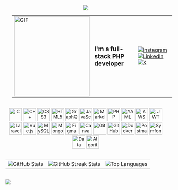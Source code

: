 <p align="center">
<img src="https://raw.githubusercontent.com/trinib/trinib/a5f17399d881c5651a89bfe4a621014b08346cf0/images/marquee.svg">

<div align="center" width="100%">
<table style="width: 100%; margin-left:20px;">
  <tr>
    <td style="width: 50%;">
      <img src="https://media.giphy.com/media/ZVik7pBtu9dNS/giphy.gif?cid=ecf05e474liecrm86ty5pxcu5lz5n4bnwg15uhkywtjj4wkn&ep=v1_gifs_search&rid=giphy.gif&ct=g" width="100%" height="250px" alt="GIF">
    </td>
    <td style="width: 50%;">
      <div style="display: flex; justify-content: space-between; align-items: center; width: 100%;">
        <h3 style="margin: 0;">I'm a full-stack PHP developer</h3>
        <div>
          <a href="https://instagram.com/https://www.instagram.com/m.elaadraoui/"><img src="https://img.shields.io/badge/Instagram-%23E4405F.svg?logo=Instagram&logoColor=white" alt="Instagram"></a>
          <a href="https://linkedin.com/in/https://www.linkedin.com/in/mbarek-elaadraoui/"><img src="https://img.shields.io/badge/LinkedIn-%230077B5.svg?logo=linkedin&logoColor=white" alt="LinkedIn"></a>
          <a href="https://x.com/https://x.com/m_eladraoui"><img src="https://img.shields.io/badge/X-black.svg?logo=X&logoColor=white" alt="X"></a>
        </div>
      </div>
    </td>
  </tr>
</table>
</div>  

<br>

<div align="center" width="100%">
    <img src="https://cdn.jsdelivr.net/gh/devicons/devicon/icons/c/c-original.svg" alt="C" width="40" height="40">
    <img src="https://cdn.jsdelivr.net/gh/devicons/devicon/icons/cplusplus/cplusplus-original.svg" alt="C++" width="40" height="40">
    <img src="https://cdn.jsdelivr.net/gh/devicons/devicon/icons/css3/css3-original.svg" alt="CSS3" width="40" height="40">
    <img src="https://cdn.jsdelivr.net/gh/devicons/devicon/icons/html5/html5-original.svg" alt="HTML5" width="40" height="40">
    <img src="https://cdn.jsdelivr.net/gh/devicons/devicon/icons/graphql/graphql-plain.svg" alt="GraphQL" width="40" height="40">
    <img src="https://cdn.jsdelivr.net/gh/devicons/devicon/icons/javascript/javascript-original.svg" alt="JavaScript" width="40" height="40">
    <img src="https://cdn.jsdelivr.net/gh/devicons/devicon/icons/markdown/markdown-original.svg" alt="Markdown" width="40" height="40">
    <img src="https://cdn.jsdelivr.net/gh/devicons/devicon/icons/php/php-original.svg" alt="PHP" width="40" height="40">
    <img src="https://cdn.jsdelivr.net/gh/devicons/devicon/icons/yaml/yaml-original.svg" alt="YAML" width="40" height="40">
    <img src="https://unpkg.com/aws-icons@2.1.0/icons/architecture-group/AWSCloudlogo.svg" alt="AWS" width="40" height="40">
    <img src="https://img.shields.io/badge/JWT-black?style=for-the-badge&logo=JSON%20web%20tokens" alt="JWT" width="40" height="40">
    <img src="https://cdn.jsdelivr.net/gh/devicons/devicon/icons/laravel/laravel-plain.svg" alt="Laravel" width="40" height="40">
    <img src="https://cdn.jsdelivr.net/gh/devicons/devicon/icons/vuejs/vuejs-original.svg" alt="Vue.js" width="40" height="40">
    <img src="https://cdn.jsdelivr.net/gh/devicons/devicon/icons/mysql/mysql-original.svg" alt="MySQL" width="40" height="40">
    <img src="https://cdn.jsdelivr.net/gh/devicons/devicon/icons/mongodb/mongodb-original.svg" alt="MongoDB" width="40" height="40">
    <img src="https://cdn.jsdelivr.net/gh/devicons/devicon/icons/figma/figma-original.svg" alt="Figma" width="40" height="40">
    <img src="https://cdn.jsdelivr.net/gh/devicons/devicon/icons/canva/canva-original.svg" alt="Canva" width="40" height="40">
    <img src="https://cdn.jsdelivr.net/gh/devicons/devicon/icons/git/git-original.svg" alt="Git" width="40" height="40">
    <img src="https://cdn.jsdelivr.net/gh/devicons/devicon/icons/github/github-original.svg" alt="GitHub" width="40" height="40">
    <img src="https://cdn.jsdelivr.net/gh/devicons/devicon/icons/docker/docker-plain-wordmark.svg" alt="Docker" width="40" height="40">
    <img src="https://cdn.jsdelivr.net/gh/devicons/devicon/icons/postman/postman-original.svg" alt="Postman" width="40" height="40">
    <img src="https://cdn.jsdelivr.net/gh/devicons/devicon/icons/symfony/symfony-original.svg" alt="Symfony" width="40" height="40">
    <img src="https://cdn.jsdelivr.net/gh/devicons/devicon/icons/data-structures/data-structures-original.svg" alt="Data Structures" width="40" height="40">
    <img src="https://cdn.jsdelivr.net/gh/devicons/devicon/icons/algorithms/algorithms-original.svg" alt="Algorithms" width="40" height="40">
</div>


<br>


<table>
  <tr>
    <td>
      <img src="https://github-readme-stats.vercel.app/api?username=MBAREK0&theme=dark&hide_border=false&include_all_commits=false&count_private=false" alt="GitHub Stats" />
    </td>
    <td>
      <img src="https://github-readme-streak-stats.herokuapp.com/?user=MBAREK0&theme=dark&hide_border=false" alt="GitHub Streak Stats" />
    </td>
    <td>
      <img src="https://github-readme-stats.vercel.app/api/top-langs/?username=MBAREK0&theme=dark&hide_border=false&include_all_commits=false&count_private=false&layout=compact" alt="Top Languages" />
    </td>
  </tr>
</table>

<br>

<img src="https://github-readme-stats-hqxszzea3-trinib.vercel.app/api?username=trinib&show_icons=true&theme=merko&border_color=599200">

